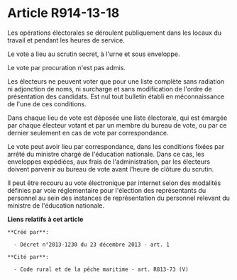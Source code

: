 # Article R914-13-18

Les opérations électorales se déroulent publiquement dans les locaux du travail et pendant les heures de service. 

Le vote a lieu au scrutin secret, à l'urne et sous enveloppe. 

Le vote par procuration n'est pas admis. 

Les électeurs ne peuvent voter que pour une liste complète sans radiation ni adjonction de noms, ni surcharge et sans
modification de l'ordre de présentation des candidats. Est nul tout bulletin établi en méconnaissance de l'une de ces
conditions. 

Dans chaque lieu de vote est déposée une liste électorale, qui est émargée par chaque électeur votant et par un membre du
bureau de vote, ou par ce dernier seulement en cas de vote par correspondance. 

Le vote peut avoir lieu par correspondance, dans les conditions fixées par arrêté du ministre chargé de l'éducation
nationale. Dans ce cas, les enveloppes expédiées, aux frais de l'administration, par les électeurs doivent parvenir au bureau
de vote avant l'heure de clôture du scrutin. 

Il peut être recouru au vote électronique par internet selon des modalités définies par voie réglementaire pour l'élection
des représentants du personnel au sein des instances de représentation du personnel relevant du ministre de l'éducation
nationale.

**Liens relatifs à cet article**

	**Créé par**:

	  - Décret n°2013-1230 du 23 décembre 2013 - art. 1

	**Cité par**:

	  - Code rural et de la pêche maritime - art. R813-73 (V)
